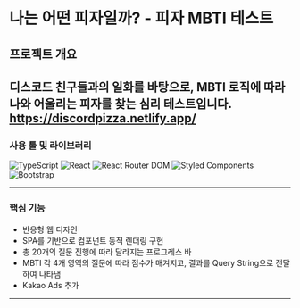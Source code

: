 # 나는 어떤 피자일까? - 피자 MBTI 테스트

## 프로젝트 개요

디스코드 친구들과의 일화를 바탕으로, MBTI 로직에 따라 나와 어울리는 피자를 찾는 심리 테스트입니다.
https://discordpizza.netlify.app/
---

### 사용 툴 및 라이브러리

![TypeScript](https://img.shields.io/badge/TypeScript-3178C6?style=for-the-badge&logo=typescript&logoColor=white)
![React](https://img.shields.io/badge/React-61DAFB?style=for-the-badge&logo=react&logoColor=white)
![React Router DOM](https://img.shields.io/badge/React_Router_DOM-CA4245?style=for-the-badge&logo=react-router&logoColor=white)
![Styled Components](https://img.shields.io/badge/Styled--Components-DB7093?style=for-the-badge&logo=styled-components&logoColor=white)
![Bootstrap](https://img.shields.io/badge/Bootstrap-7952B3?style=for-the-badge&logo=bootstrap&logoColor=white)

---

### 핵심 기능

- 반응형 웹 디자인
- SPA를 기반으로 컴포넌트 동적 렌더링 구현
- 총 20개의 질문 진행에 따라 달라지는 프로그레스 바
- MBTI 각 4개 영역의 질문에 따라 점수가 매겨지고, 결과를 Query String으로 전달하여 나타냄
- Kakao Ads 추가


---



